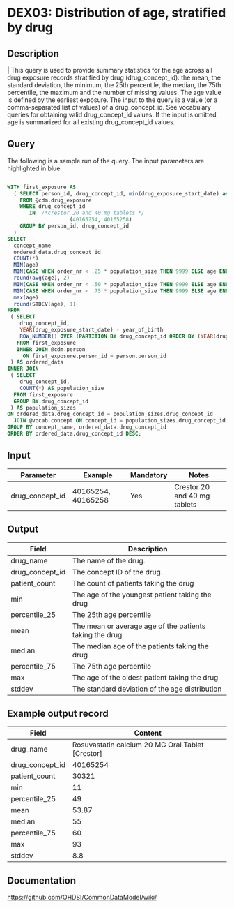<!---
Group:drug exposure
Name:DEX03 Distribution of age, stratified by drug
Author:Patrick Ryan
CDM Version: 5.3
-->

# DEX03: Distribution of age, stratified by drug

## Description
| This query is used to provide summary statistics for the age across all drug exposure records stratified by drug (drug_concept_id): the mean, the standard deviation, the minimum, the 25th percentile, the median, the 75th percentile, the maximum and the number of missing values. The age value is defined by the earliest exposure. The input to the query is a value (or a comma-separated list of values) of a drug_concept_id. See  vocabulary queries for obtaining valid drug_concept_id values. If the input is omitted, age is summarized for all existing drug_concept_id values.

## Query
The following is a sample run of the query. The input parameters are highlighted in  blue.

```sql

WITH first_exposure AS
  ( SELECT person_id, drug_concept_id, min(drug_exposure_start_date) as drug_exposure_start_date
    FROM @cdm.drug_exposure
    WHERE drug_concept_id
       IN  /*crestor 20 and 40 mg tablets */
                    (40165254, 40165258)
    GROUP BY person_id, drug_concept_id                
  )
SELECT
  concept_name                                                           AS drug_name,
  ordered_data.drug_concept_id                                           AS drug_concept_id,
  COUNT(*)                                                               AS patient_count,
  MIN(age)                                                               AS min,
  MIN(CASE WHEN order_nr < .25 * population_size THEN 9999 ELSE age END) AS percentile_25,
  round(avg(age), 2)                                                     AS mean,
  MIN(CASE WHEN order_nr < .50 * population_size THEN 9999 ELSE age END) AS median,
  MIN(CASE WHEN order_nr < .75 * population_size THEN 9999 ELSE age END) AS percentile_75,
  max(age)                                                               AS max,
  round(STDEV(age), 1)                                                   AS STDEV
FROM
 ( SELECT
    drug_concept_id,
    YEAR(drug_exposure_start_date) - year_of_birth                                                                  AS age,
    ROW_NUMBER() OVER (PARTITION BY drug_concept_id ORDER BY (YEAR(drug_exposure_start_date) - year_of_birth)) AS order_nr
   FROM first_exposure
   INNER JOIN @cdm.person
     ON first_exposure.person_id = person.person_id
 ) AS ordered_data
INNER JOIN
 ( SELECT
    drug_concept_id,
    COUNT(*) AS population_size
  FROM first_exposure
  GROUP BY drug_concept_id
 ) AS population_sizes
ON ordered_data.drug_concept_id = population_sizes.drug_concept_id
  JOIN @vocab.concept ON concept_id = population_sizes.drug_concept_id
GROUP BY concept_name, ordered_data.drug_concept_id
ORDER BY ordered_data.drug_concept_id DESC;
```

## Input

|  Parameter |  Example |  Mandatory |  Notes |
| --- | --- | --- | --- |
| drug_concept_id | 40165254, 40165258 | Yes | Crestor 20 and 40 mg tablets |

## Output

|  Field |  Description |
| --- | --- |
| drug_name | The name of the drug. |
| drug_concept_id | The concept ID of the drug. |
| patient_count | The count of patients taking the drug |
| min | The age of the youngest patient taking the drug |
| percentile_25 | The 25th age percentile |
| mean | The mean or average age of the patients taking the drug |
| median | The median age of the patients taking the drug |
| percentile_75 | The 75th age percentile |
| max  | The age of the oldest patient taking the drug |
| stddev | The standard deviation of the age distribution |


## Example output record

|  Field |  Content |
| --- | --- |
| drug_name | Rosuvastatin calcium 20 MG Oral Tablet [Crestor] |
| drug_concept_id | 40165254 |
| patient_count | 30321 |
| min | 11 |
| percentile_25 | 49 |
| mean | 53.87 |
| median | 55 |
| percentile_75 | 60 |
| max | 93 |
| stddev | 8.8 |

## Documentation
https://github.com/OHDSI/CommonDataModel/wiki/
